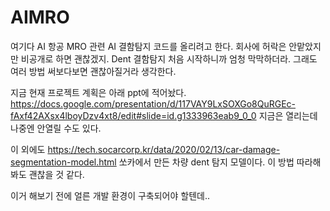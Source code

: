 # AIMRO

여기다 AI 항공 MRO 관련 AI 결함탐지 코드를 올리려고 한다.
회사에 허락은 안맡았지만 비공개로 하면 괜찮겠지.
Dent 결함탐지 처음 시작하니까 엄청 막막하더라.
그래도 여러 방법 써보다보면 괜찮아질거라 생각한다.

지금 현재 프로젝트 계획은 아래 ppt에 적어놨다.
https://docs.google.com/presentation/d/117VAY9LxSOXGo8QuRGEc-fAxf42AXsx4lboyDzv4xt8/edit#slide=id.g1333963eab9_0_0
지금은 열리는데 나중엔 안열릴 수도 있다.

이 외에도
https://tech.socarcorp.kr/data/2020/02/13/car-damage-segmentation-model.html
쏘카에서 만든 차량 dent 탐지 모델이다.
이 방법 따라해봐도 괜찮을 것 같다.

이거 해보기 전에 얼른 개발 환경이 구축되어야 할텐데..

